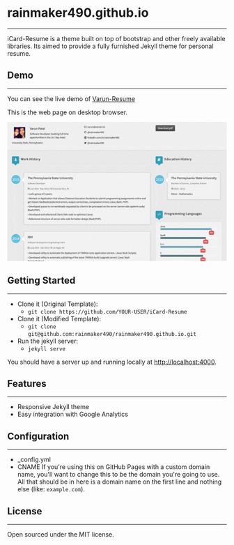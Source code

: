 # rainmaker490.github.io
-------
iCard-Resume is a theme built on top of bootstrap and other freely available libraries. Its aimed to provide a fully furnished Jekyll theme for personal resume.

## Demo
-------
You can see the live demo of [Varun-Resume](http://rainmaker490.github.io)

This is the web page on desktop browser.

![Desktop](/assets/demo/rainmaker490_Demo.jpg)

## Getting Started
-------

- Clone it (Original Template): 
    - `git clone https://github.com/YOUR-USER/iCard-Resume`
- Clone it (Modified Template): 
    - `git clone git@github.com:rainmaker490/rainmaker490.github.io.git`
- Run the jekyll server: 
    - `jekyll serve`

You should have a server up and running locally at <http://localhost:4000>.

## Features
-------
- Responsive Jekyll theme
- Easy integration with Google Analytics

## Configuration
-------
- _config.yml
-  CNAME
	If you're using this on GitHub Pages with a custom domain name, 
	you'll want to change this to be the domain you're going to use. 
	All that should be in here is a domain name on the first line and nothing else (like: `example.com`).

## License
-------
Open sourced under the MIT license.

